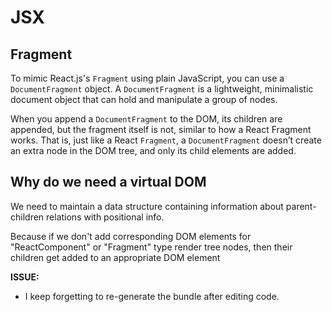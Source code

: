 # JSX

## Fragment

To mimic React.js's `Fragment` using plain JavaScript, you can use a `DocumentFragment` object. A `DocumentFragment` is a lightweight, minimalistic document object that can hold and manipulate a group of nodes.

When you append a `DocumentFragment` to the DOM, its children are appended, but the fragment itself is not, similar to how a React Fragment works. That is, just like a React `Fragment`, a `DocumentFragment` doesn’t create an extra node in the DOM tree, and only its child elements are added.

## Why do we need a virtual DOM

We need to maintain a data structure containing information about parent-children relations with positional info.

Because if we don't add corresponding DOM elements for "ReactComponent" or "Fragment" type render tree nodes, then their children get added to an appropriate DOM element

**ISSUE:**

- I keep forgetting to re-generate the bundle after editing code.
